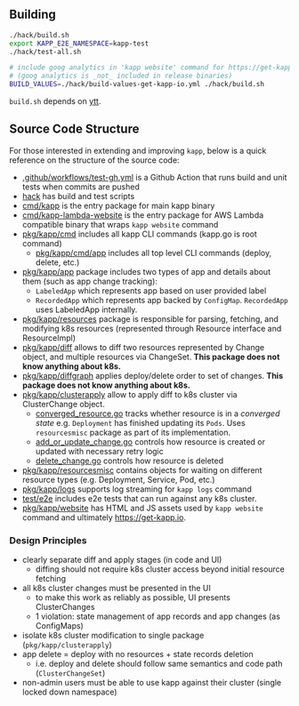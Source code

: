 ## Building

```bash
./hack/build.sh
export KAPP_E2E_NAMESPACE=kapp-test
./hack/test-all.sh

# include goog analytics in 'kapp website' command for https://get-kapp.io
# (goog analytics is _not_ included in release binaries)
BUILD_VALUES=./hack/build-values-get-kapp-io.yml ./hack/build.sh
```

`build.sh` depends on [ytt](https://github.com/vmware-tanzu/carvel-ytt).

## Source Code Structure

For those interested in extending and improving `kapp`, below is a quick reference on the structure of the source code:

- [.github/workflows/test-gh.yml](https://github.com/vmware-tanzu/carvel-kapp/blob/develop/.github/workflows/test-gh.yml) is a Github Action that runs build and unit tests when commits are pushed
- [hack](https://github.com/vmware-tanzu/carvel-kapp/tree/develop/hack) has build and test scripts
- [cmd/kapp](https://github.com/vmware-tanzu/carvel-kapp/blob/develop/cmd/kapp) is the entry package for main kapp binary
- [cmd/kapp-lambda-website](https://github.com/vmware-tanzu/carvel-kapp/blob/develop/cmd/kapp-lambda-website) is the entry package for AWS Lambda compatible binary that wraps `kapp website` command
- [pkg/kapp/cmd](https://github.com/vmware-tanzu/carvel-kapp/tree/develop/pkg/kapp/cmd) includes all kapp CLI commands (kapp.go is root command)
  - [pkg/kapp/cmd/app](https://github.com/vmware-tanzu/carvel-kapp/tree/develop/pkg/kapp/cmd/app) includes all top level CLI commands (deploy, delete, etc.)
- [pkg/kapp/app](https://github.com/vmware-tanzu/carvel-kapp/tree/develop/pkg/kapp/app) package includes two types of app and details about them (such as app change tracking):
  - `LabeledApp` which represents app based on user provided label
  - `RecordedApp` which represents app backed by `ConfigMap`. `RecordedApp` uses LabeledApp internally.
- [pkg/kapp/resources](https://github.com/vmware-tanzu/carvel-kapp/tree/develop/pkg/kapp/resources) package is responsible for parsing, fetching, and modifying k8s resources (represented through Resource interface and ResourceImpl)
- [pkg/kapp/diff](https://github.com/vmware-tanzu/carvel-kapp/tree/develop/pkg/kapp/diff) allows to diff two resources represented by Change object, and multiple resources via ChangeSet. **This package does not know anything about k8s.**
- [pkg/kapp/diffgraph](https://github.com/vmware-tanzu/carvel-kapp/tree/develop/pkg/kapp/diffgraph) applies deploy/delete order to set of changes. **This package does not know anything about k8s.**
- [pkg/kapp/clusterapply](https://github.com/vmware-tanzu/carvel-kapp/tree/develop/pkg/kapp/clusterapply) allow to apply diff to k8s cluster via ClusterChange object.
  - [converged_resource.go](https://github.com/vmware-tanzu/carvel-kapp/blob/develop/pkg/kapp/clusterapply/converged_resource.go) tracks whether resource is in a _converged state_ e.g. `Deployment` has finished updating its `Pods`. Uses `resourcesmisc` package as part of its implementation.
  - [add_or_update_change.go](https://github.com/vmware-tanzu/carvel-kapp/blob/develop/pkg/kapp/clusterapply/add_or_update_change.go) controls how resource is created or updated with necessary retry logic
  - [delete_change.go](https://github.com/vmware-tanzu/carvel-kapp/blob/develop/pkg/kapp/clusterapply/delete_change.go) controls how resource is deleted
- [pkg/kapp/resourcesmisc](https://github.com/vmware-tanzu/carvel-kapp/tree/develop/pkg/kapp/resourcesmisc) contains objects for waiting on different resource types (e.g. Deployment, Service, Pod, etc.)
- [pkg/kapp/logs](https://github.com/vmware-tanzu/carvel-kapp/tree/develop/pkg/kapp/logs) supports log streaming for `kapp logs` command
- [test/e2e](https://github.com/vmware-tanzu/carvel-kapp/tree/develop/test/e2e) includes e2e tests that can run against any k8s cluster.
- [pkg/kapp/website](https://github.com/vmware-tanzu/carvel-kapp/tree/develop/pkg/kapp/website) has HTML and JS assets used by `kapp website` command and ultimately https://get-kapp.io.

### Design Principles

- clearly separate diff and apply stages (in code and UI)
  - diffing should not require k8s cluster access beyond initial resource fetching
- all k8s cluster changes must be presented in the UI
  - to make this work as reliably as possible, UI presents ClusterChanges
  - 1 violation: state management of app records and app changes (as ConfigMaps)
- isolate k8s cluster modification to single package (`pkg/kapp/clusterapply`)
- app delete = deploy with no resources + state records deletion
  - i.e. deploy and delete should follow same semantics and code path (`ClusterChangeSet`)
- non-admin users must be able to use kapp against their cluster (single locked down namespace)
